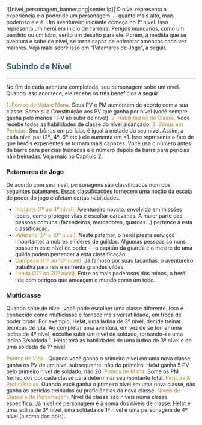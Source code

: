 ![[nivel_personagem_banner.png|center lp]]
O nível representa a experiência e o poder de um personagem — quanto mais alto, mais poderoso ele é. Um aventureiro iniciante começa no 1º nível. Isso representa um herói em início de carreira. Perigos mundanos, como um bandido ou um lobo, serão um desafio para ele. Porém, à medida que se aventura e sobe de nível, se torna capaz de enfrentar ameaças cada vez maiores. Veja mais sobre isso em “Patamares de Jogo”, a seguir.

## <span style="color:rgb(59, 98, 105)">Subindo de Nível</span>
----
No fim de cada aventura completada, seu personagem sobe um nível. Quando isso acontece, ele recebe os três benefícios a seguir

<span style="color:rgb(170, 137, 59)">1. Pontos de Vida e Mana.</span> Seus PV e PM aumentam de acordo com a sua classe. Some sua Constituição aos PV que ganha por nível (você sempre ganha pelo menos 1 PV ao subir de nível).
<span style="color:rgb(170, 137, 59)">2. Habilidad es de Classe.</span> Você recebe todas as habilidades de classe do nível alcançado.
<span style="color:rgb(170, 137, 59)">3. Bônus em Perícias.</span> Seu bônus em perícias é igual à metade do seu nível. Assim, a cada nível par (2º, 4º, 6º etc.) ele aumenta em +1. Isso representa o fato de que heróis experientes se tornam mais capazes. Você usa o número antes da barra para perícias treinadas e o número depois da barra para perícias não treinadas. Veja mais no Capítulo 2.

### Patamares de Jogo
De acordo com seu nível, personagens são classificados num dos seguintes patamares. Essas classificações fornecem uma noção da escala de poder do jogo e afetam certas habilidades.

* <span style="color:rgb(170, 137, 59)">Iniciante (1º ao 4º nível).</span> Aventureiro novato, envolvido em missões locais, como proteger vilas e escoltar caravanas. A maior parte das pessoas comuns (fazendeiros, mercadores, guardas...) pertence a esta classificação.
* <span style="color:rgb(170, 137, 59)">Veterano (5º a 10º nível).</span> Neste patamar, o herói presta serviços importantes a nobres e líderes de guildas. Algumas pessoas comuns possuem este nível de poder — o capitão da guarda e o mestre de uma guilda podem pertencer a esta classificação.
* <span style="color:rgb(170, 137, 59)">Campeão (11º ao 16º nível).</span> Já famoso por suas façanhas, o aventureiro trabalha para reis e enfrenta grandes vilões.
* <span style="color:rgb(170, 137, 59)">Lenda (17º ao 20º nível).</span> Entre os mais poderosos dos reinos, o herói lida com perigos que ameaçam o mundo como um todo.

### Multiclasse
Quando sobe de nível, você pode escolher uma classe diferente. Isso é conhecido como multiclasse e fornece mais versatilidade, em troca de poder bruto. Por exemplo, Helat, uma ladina de 3º nível, decide treinar técnicas de luta. Ao completar uma aventura, em vez de se tornar uma ladina de 4º nível, escolhe subir um nível de soldado, tornando-se uma ladina 3/soldada 1. Helat terá as habilidades de uma ladina de 3º nível e de uma soldada de 1º nível.

<span style="color:rgb(170, 137, 59)">Pontos de Vida .</span> Quando você ganha o primeiro nível em uma nova classe, ganha os PV de um nível subsequente, não do primeiro. Helat ganha 5 PV pelo primeiro nível de soldado, não 20.
<span style="color:rgb(170, 137, 59)">Pontos de Mana.</span> Some os PM fornecidos por cada classe para determinar seu montante total.
<span style="color:rgb(170, 137, 59)">Perícias & Proficiências.</span> Quando você ganha o primeiro nível em uma nova classe, não ganha as perícias treinadas ou proficiências da nova classe.
<span style="color:rgb(170, 137, 59)">Níveis de Classe e de Personagem.</span> Nível de classe são níveis numa classe específica. Já nível de personagem é à soma dos níveis de classe. Helat é uma ladina de 3º nível, uma soldada de 1º nível e uma personagem de 4º nível (a soma dos dois).